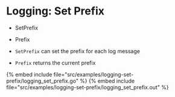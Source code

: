 # Logging: Set Prefix

* SetPrefix
* Prefix

* `SetPrefix` can set the prefix for each log message
* `Prefix` returns the current prefix

{% embed include file="src/examples/logging-set-prefix/logging_set_prefix.go" %}
{% embed include file="src/examples/logging-set-prefix/logging_set_prefix.out" %}


